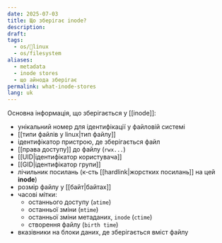 ```yaml
---
date: 2025-07-03
title: Що зберігає inode?
description: 
draft: 
tags:
  - os/🐧linux
  - os/filesystem
aliases:
  - metadata
  - inode stores
  - що айнода зберігає
permalink: what-inode-stores
lang: uk
---
```


Основна інформація, що зберігається у [[inode]]:

- унікальний номер для ідентифікації у файловій системі
- [[типи файлів у linux|тип файлу]]
- ідентифікатор пристрою, де зберігається файл
- [[права доступу]] до файлу (`rwx...`)
- [[UID|ідентифікатор користувача]]
- [[GID|ідентифікатор групи]]
- лічильник посилань (к-сть [[hardlink|жорстких посилань]] на цей **inode**)
- розмір файлу у [[байт|байтах]]
- часові мітки:
	- останнього доступу (`atime`)
	- останньої зміни (`mtime`)
	- останньої зміни метаданих, `inode` (`ctime`)
	- створення файлу (`birth time`)
- вказівники на блоки даних, де зберігається вміст файлу
